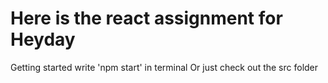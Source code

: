 # Here is the react assignment for Heyday

Getting started write 'npm start' in terminal
Or just check out the src folder
